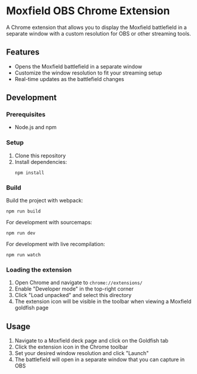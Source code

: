 # Moxfield OBS Chrome Extension

A Chrome extension that allows you to display the Moxfield battlefield in a separate window with a custom resolution for OBS or other streaming tools.

## Features
- Opens the Moxfield battlefield in a separate window
- Customize the window resolution to fit your streaming setup
- Real-time updates as the battlefield changes

## Development

### Prerequisites
- Node.js and npm

### Setup
1. Clone this repository
2. Install dependencies:
   ```
   npm install
   ```

### Build
Build the project with webpack:
```
npm run build
```

For development with sourcemaps:
```
npm run dev
```

For development with live recompilation:
```
npm run watch
```

### Loading the extension
1. Open Chrome and navigate to `chrome://extensions/`
2. Enable "Developer mode" in the top-right corner
3. Click "Load unpacked" and select this directory
4. The extension icon will be visible in the toolbar when viewing a Moxfield goldfish page

## Usage
1. Navigate to a Moxfield deck page and click on the Goldfish tab
2. Click the extension icon in the Chrome toolbar
3. Set your desired window resolution and click "Launch"
4. The battlefield will open in a separate window that you can capture in OBS